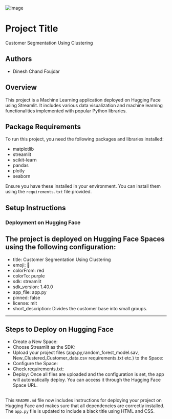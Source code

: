 ![image](https://github.com/user-attachments/assets/9baa22b7-07ae-43a6-ba92-b6ccd6e791fd)

# Project Title

Customer Segmentation Using Clustering


## Authors

- Dinesh Chand Foujdar



## Overview
This project is a Machine Learning application deployed on Hugging Face using Streamlit. It includes various data visualization and machine learning functionalities implemented with popular Python libraries.




## Package Requirements
To run this project, you need the following packages and libraries installed:

- matplotlib
- streamlit
- scikit-learn
- pandas
- plotly
- seaborn

Ensure you have these installed in your environment. You can install them using the `requirements.txt` file provided.





## Setup Instructions
### Deployment on Hugging Face
The project is deployed on Hugging Face Spaces using the following configuration:
---
- title: Customer Segmentation Using Clustering
- emoji: 👀
- colorFrom: red
- colorTo: purple
- sdk: streamlit
- sdk_version: 1.40.0
- app_file: app.py
- pinned: false
- license: mit
- short_description: Divides the customer base into small groups.
---
##  Steps to Deploy on Hugging Face
- Create a New Space:
- Choose Streamlit as the SDK:
- Upload your project files (app.py,random_forest_model.sav, New_Clustered_Customer_data.csv requirements.txt etc.) to the Space:
- Configure the Space:
- Check requirements.txt:
- Deploy:
Once all files are uploaded and the configuration is set, the app will automatically deploy. You can access it through the Hugging Face Space URL.


## 
This `README.md` file now includes instructions for deploying your project on Hugging Face and makes sure that all dependencies are correctly installed. The `app.py` file is updated to include a black title using HTML and CSS.
